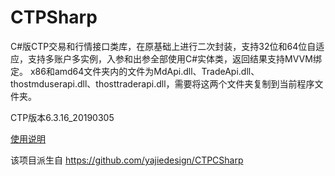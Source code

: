 # CTPSharp
C#版CTP交易和行情接口类库，在原基础上进行二次封装，支持32位和64位自适应，支持多账户多实例，入参和出参全部使用C#实体类，返回结果支持MVVM绑定。
x86和amd64文件夹内的文件为MdApi.dll、TradeApi.dll、thostmduserapi.dll、thosttraderapi.dll，需要将这两个文件夹复制到当前程序文件夹。

CTP版本6.3.16_20190305

[使用说明](https://github.com/nonultimate/CTPSharp/wiki)

该项目派生自 https://github.com/yajiedesign/CTPCSharp
